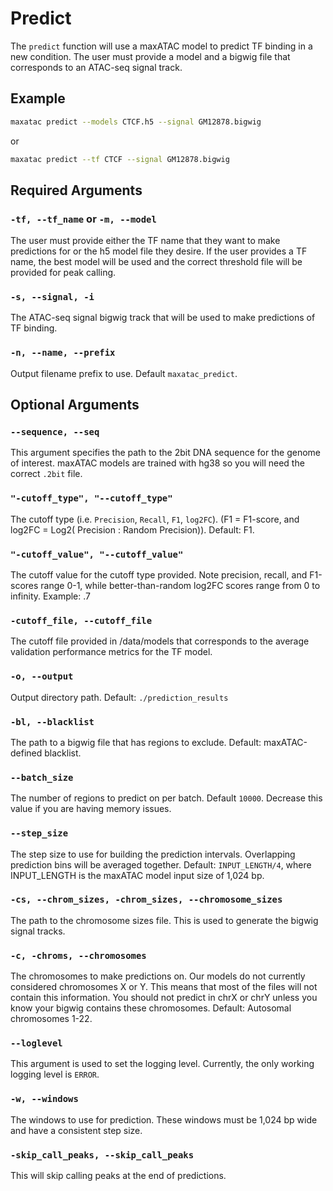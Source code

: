 # Predict

The `predict` function will use a maxATAC model to predict TF binding in a new condition. The user must provide a model and a bigwig file that corresponds to an ATAC-seq signal track. 

## Example

```bash
maxatac predict --models CTCF.h5 --signal GM12878.bigwig
```

or

```bash
maxatac predict --tf CTCF --signal GM12878.bigwig
```

## Required Arguments

### `-tf, --tf_name` or `-m, --model`

The user must provide either the TF name that they want to make predictions for or the h5 model file they desire. If the user provides a TF name, the best model will be used and the correct threshold file will be provided for peak calling.

### `-s, --signal, -i`

The ATAC-seq signal bigwig track that will be used to make predictions of TF binding.

### `-n, --name, --prefix`

Output filename prefix to use. Default `maxatac_predict`.

## Optional Arguments

### `--sequence, --seq`

This argument specifies the path to the 2bit DNA sequence for the genome of interest. maxATAC models are trained with hg38 so you will need the correct `.2bit` file.

### `"-cutoff_type", "--cutoff_type"`

The cutoff type (i.e. `Precision`, `Recall`, `F1`, `log2FC`). (F1 = F1-score, and log2FC = Log2( Precision : Random Precision)). Default: F1.

### `"-cutoff_value", "--cutoff_value"`

The cutoff value for the cutoff type provided. Note precision, recall, and F1-scores range 0-1, while better-than-random log2FC scores range from 0 to infinity. Example: .7

### `-cutoff_file, --cutoff_file`

The cutoff file provided in /data/models that corresponds to the average validation performance metrics for the TF model.

### `-o, --output`

Output directory path. Default: `./prediction_results`

### `-bl, --blacklist`

The path to a bigwig file that has regions to exclude. Default: maxATAC-defined blacklist.

### `--batch_size`

The number of regions to predict on per batch. Default `10000`. Decrease this value if you are having memory issues.

### `--step_size`

The step size to use for building the prediction intervals. Overlapping prediction bins will be averaged together. Default: `INPUT_LENGTH/4`, where INPUT_LENGTH is the maxATAC model input size of 1,024 bp. 

### `-cs, --chrom_sizes, -chrom_sizes, --chromosome_sizes`

The path to the chromosome sizes file. This is used to generate the bigwig signal tracks.

### `-c, -chroms, --chromosomes`

The chromosomes to make predictions on. Our models do not currently considered chromosomes X or Y. This means that most of the files will not contain this information. You should not predict in chrX or chrY unless you know your bigwig contains these chromosomes. Default: Autosomal chromosomes 1-22.

### `--loglevel`

This argument is used to set the logging level. Currently, the only working logging level is `ERROR`.

### `-w, --windows`

The windows to use for prediction. These windows must be 1,024 bp wide and have a consistent step size.

### `-skip_call_peaks, --skip_call_peaks`

This will skip calling peaks at the end of predictions. 
